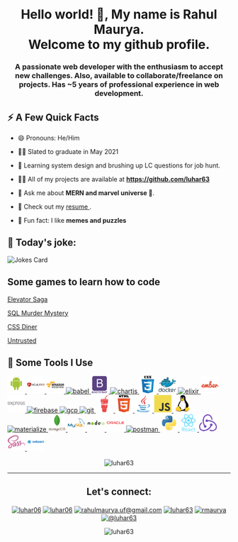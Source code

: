 <!-- ### Hi there 👋 -->

<!--
**luhar63/luhar63** is a ✨ _special_ ✨ repository because its `README.md` (this file) appears on your GitHub profile.

Here are some ideas to get you started:

- 🔭 I’m currently working on ...
- 🌱 I’m currently learning ...
- 👯 I’m looking to collaborate on ...
- 🤔 I’m looking for help with ...
- 💬 Ask me about ...
- 📫 How to reach me: ...
- 😄 Pronouns: ...
- ⚡ Fun fact: ...
-->

<h1 align="center"> Hello world! 👋, My name is Rahul Maurya. <br/>Welcome to my github profile. </h1>

<h3 align="center">A passionate web developer with the enthusiasm to accept new challenges. Also, available to collaborate/freelance on projects. Has ~5 years of professional experience in web development.</h3>

## ⚡️ A Few Quick Facts

<p>

- 😄 Pronouns: He/Him

- 👨‍🎓 Slated to graduate in May 2021

- 🌱 Learning system design and brushing up LC questions for job hunt.

- 👨‍💻 All of my projects are available at **https://github.com/luhar63**

- 💬 Ask me about **MERN and marvel universe 🦸**.

- 📙 Check out my <a href="https://drive.google.com/file/d/1-8cjY-0goKPQ9H8-UwKK2ytdfkkRhUvu/view?usp=sharing" target="_blank"> resume </a> .

- 🎉 Fun fact: I like **memes and puzzles**

</p>

## 😬 Today's joke:

<p>

![Jokes Card](https://readme-jokes.vercel.app/api)

</p>

## Some games to learn how to code
<p>
<a href="https://play.elevatorsaga.com/" target="_blank">Elevator Saga</a> 
  </p>
  <p>
<a href="https://mystery.knightlab.com/" target="_blank">SQL Murder Mystery</a> 
  </p>
  <p>
<a href="https://flukeout.github.io/#" target="_blank">CSS Diner</a> 
  </p>
    <p>
<a href="https://alexnisnevich.github.io/untrusted/" target="_blank">Untrusted</a> 
  </p>



## 🚀 Some Tools I Use

<p align="left"> 
<a href="https://developer.android.com" target="_blank"> <img src="https://raw.githubusercontent.com/devicons/devicon/master/icons/android/android-original-wordmark.svg" alt="android" width="40" height="40"/> </a> 
<a href="https://angular.io" target="_blank"> <img src="https://raw.githubusercontent.com/devicons/devicon/master/icons/angularjs/angularjs-original-wordmark.svg" alt="angularjs" width="40" height="40"/> </a> 
<a href="https://aws.amazon.com" target="_blank"> <img src="https://raw.githubusercontent.com/devicons/devicon/master/icons/amazonwebservices/amazonwebservices-original-wordmark.svg" alt="aws" width="40" height="40"/> </a> 
<a href="https://babeljs.io/" target="_blank"> <img src="https://www.vectorlogo.zone/logos/babeljs/babeljs-icon.svg" alt="babel" width="40" height="40"/> </a> <a href="https://getbootstrap.com" target="_blank"> <img src="https://raw.githubusercontent.com/devicons/devicon/master/icons/bootstrap/bootstrap-plain-wordmark.svg" alt="bootstrap" width="40" height="40"/> </a> <a href="https://www.chartjs.org" target="_blank"> <img src="https://www.chartjs.org/media/logo-title.svg" alt="chartjs" width="40" height="40"/> </a> <a href="https://www.w3schools.com/css/" target="_blank"> <img src="https://raw.githubusercontent.com/devicons/devicon/master/icons/css3/css3-original-wordmark.svg" alt="css3" width="40" height="40"/> </a> <a href="https://www.docker.com/" target="_blank"> <img src="https://raw.githubusercontent.com/devicons/devicon/master/icons/docker/docker-original-wordmark.svg" alt="docker" width="40" height="40"/> </a> <a href="https://elixir-lang.org" target="_blank"> <img src="https://www.vectorlogo.zone/logos/elixir-lang/elixir-lang-icon.svg" alt="elixir" width="40" height="40"/> </a> <a href="https://emberjs.com/" target="_blank"> <img src="https://raw.githubusercontent.com/devicons/devicon/master/icons/ember/ember-original-wordmark.svg" alt="ember" width="40" height="40"/> </a> <a href="https://expressjs.com" target="_blank"> <img src="https://raw.githubusercontent.com/devicons/devicon/master/icons/express/express-original-wordmark.svg" alt="express" width="40" height="40"/> </a> <a href="https://firebase.google.com/" target="_blank"> <img src="https://www.vectorlogo.zone/logos/firebase/firebase-icon.svg" alt="firebase" width="40" height="40"/> </a> <a href="https://cloud.google.com" target="_blank"> <img src="https://www.vectorlogo.zone/logos/google_cloud/google_cloud-icon.svg" alt="gcp" width="40" height="40"/> </a> <a href="https://git-scm.com/" target="_blank"> <img src="https://www.vectorlogo.zone/logos/git-scm/git-scm-icon.svg" alt="git" width="40" height="40"/> </a> <a href="https://gulpjs.com" target="_blank"> <img src="https://raw.githubusercontent.com/devicons/devicon/master/icons/gulp/gulp-plain.svg" alt="gulp" width="40" height="40"/> </a> <a href="https://www.w3.org/html/" target="_blank"> <img src="https://raw.githubusercontent.com/devicons/devicon/master/icons/html5/html5-original-wordmark.svg" alt="html5" width="40" height="40"/> </a> <a href="https://www.java.com" target="_blank"> <img src="https://raw.githubusercontent.com/devicons/devicon/master/icons/java/java-original.svg" alt="java" width="40" height="40"/> </a> <a href="https://developer.mozilla.org/en-US/docs/Web/JavaScript" target="_blank"> <img src="https://raw.githubusercontent.com/devicons/devicon/master/icons/javascript/javascript-original.svg" alt="javascript" width="40" height="40"/> </a> <a href="https://www.linux.org/" target="_blank"> <img src="https://raw.githubusercontent.com/devicons/devicon/master/icons/linux/linux-original.svg" alt="linux" width="40" height="40"/> </a> <a href="https://materializecss.com/" target="_blank"> <img src="https://raw.githubusercontent.com/prplx/svg-logos/5585531d45d294869c4eaab4d7cf2e9c167710a9/svg/materialize.svg" alt="materialize" width="40" height="40"/> </a> <a href="https://www.mongodb.com/" target="_blank"> <img src="https://raw.githubusercontent.com/devicons/devicon/master/icons/mongodb/mongodb-original-wordmark.svg" alt="mongodb" width="40" height="40"/> </a> <a href="https://www.mysql.com/" target="_blank"> <img src="https://raw.githubusercontent.com/devicons/devicon/master/icons/mysql/mysql-original-wordmark.svg" alt="mysql" width="40" height="40"/> </a> <a href="https://nodejs.org" target="_blank"> <img src="https://raw.githubusercontent.com/devicons/devicon/master/icons/nodejs/nodejs-original-wordmark.svg" alt="nodejs" width="40" height="40"/> </a> <a href="https://www.oracle.com/" target="_blank"> <img src="https://raw.githubusercontent.com/devicons/devicon/master/icons/oracle/oracle-original.svg" alt="oracle" width="40" height="40"/> </a> <a href="https://postman.com" target="_blank"> <img src="https://www.vectorlogo.zone/logos/getpostman/getpostman-icon.svg" alt="postman" width="40" height="40"/> </a> <a href="https://www.python.org" target="_blank"> <img src="https://raw.githubusercontent.com/devicons/devicon/master/icons/python/python-original.svg" alt="python" width="40" height="40"/> </a> <a href="https://reactjs.org/" target="_blank"> <img src="https://raw.githubusercontent.com/devicons/devicon/master/icons/react/react-original-wordmark.svg" alt="react" width="40" height="40"/> </a> <a href="https://redux.js.org" target="_blank"> <img src="https://raw.githubusercontent.com/devicons/devicon/master/icons/redux/redux-original.svg" alt="redux" width="40" height="40"/> </a> <a href="https://sass-lang.com" target="_blank"> <img src="https://raw.githubusercontent.com/devicons/devicon/master/icons/sass/sass-original.svg" alt="sass" width="40" height="40"/> </a> <a href="https://webpack.js.org" target="_blank"> <img src="https://raw.githubusercontent.com/devicons/devicon/d00d0969292a6569d45b06d3f350f463a0107b0d/icons/webpack/webpack-original-wordmark.svg" alt="webpack" width="40" height="40"/> </a> </p>

<div align="center">

<!-- <p><img align="center" src="https://github-readme-stats.vercel.app/api/top-langs?username=luhar63&show_icons=true&locale=en&layout=compact" alt="luhar63" /></p> -->

<p><img align="center" src="https://github-readme-stats.vercel.app/api?username=luhar63&show_icons=true&locale=en" alt="luhar63" /></p>
</div>
<!-- <p><img align="center" src="https://github-readme-streak-stats.herokuapp.com/?user=luhar63&" alt="luhar63" /></p> -->
<div style="clearfix:both">
<hr/>
<h2 align="center">Let's connect:</h2>
<p align="center">
<a href="https://twitter.com/luhar06" target="blank"><img align="center" src="https://cdn.jsdelivr.net/npm/simple-icons@3.0.1/icons/twitter.svg" alt="luhar06" height="30" width="40" /></a>
<a href="https://www.linkedin.com/in/maurya-rahul/" target="blank"><img align="center" src="https://cdn.jsdelivr.net/npm/simple-icons@3.0.1/icons/linkedin.svg" alt="luhar06" height="30" width="40" /></a>
<a href="mailto:rahulmaurya.uf@gmail.com" target="blank"><img align="center" src="https://cdn.jsdelivr.net/npm/simple-icons@3.0.1/icons/gmail.svg" alt="rahulmaurya.uf@gmail.com" height="30" width="40" /></a>
<a href="https://www.leetcode.com/luhar63" target="blank"><img align="center" src="https://cdn.jsdelivr.net/npm/simple-icons@3.0.1/icons/leetcode.svg" alt="luhar63" height="30" width="40" /></a>
<a href="https://www.hackerrank.com/rmaurya" target="blank"><img align="center" src="https://cdn.jsdelivr.net/npm/simple-icons@3.0.1/icons/hackerrank.svg" alt="rmaurya" height="30" width="40" /></a>
<a href="https://www.hackerearth.com/@luhar63" target="blank"><img align="center" src="https://cdn.jsdelivr.net/npm/simple-icons@3.0.1/icons/hackerearth.svg" alt="@luhar63" height="30" width="40" /></a>

</p>
<p align="center"> <img src="https://komarev.com/ghpvc/?username=luhar63&label=Profile%20views&color=0e75b6&style=flat" alt="luhar63" /> </p>
</div>




